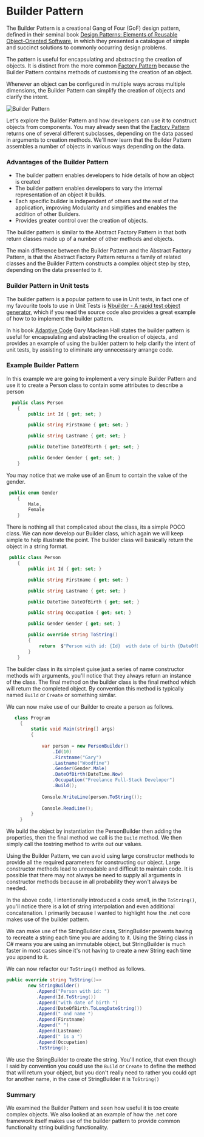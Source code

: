 # Builder Pattern

The Builder Pattern is a creational Gang of Four (GoF) design pattern,  defined in their seminal book [ Design Patterns: Elements of Reusable Object-Oriented Software](https://amzn.to/2N22a2H), in which they presented a catalogue of simple and succinct solutions to commonly occurring design problems.

The pattern is useful for encapsulating and abstracting the creation of objects. It is distinct from the more common [Factory Pattern](https://garywoodfine.com/factory-method-design-pattern/) because the Builder Pattern contains methods of customising the creation of an object.

Whenever an object can be configured in multiple ways across multiple dimensions, the Builder Pattern can simplify the creation of objects and clarify the intent. 

![Builder Pattern](https://garywoodfine.com/wp-content/uploads/2018/11/BuilderPattern.png)

Let's explore the Builder Pattern and how developers can use it to construct objects from components.  You may already seen that the [Factory Pattern](https://garywoodfine.com/factory-method-design-pattern/) returns one of several different subclasses, depending on the data passed in arguments to creation methods.
We'll now learn that the Builder Pattern assembles a number of objects in various ways depending on the data.

### Advantages of the Builder Pattern
* The builder pattern enables developers to hide details of how an object is created
* The builder pattern enables developers to vary the internal representation of an object it builds.
* Each specific builder is independent of others and the rest of the application, improving Modularity and simplifies and enables the addition of other Builders.
* Provides greater control over the creation of objects.

The builder pattern is similar to the Abstract Factory Pattern in that both return classes made up of a number of other methods and objects. 

The main difference between the Builder Pattern and the Abstract Factory Pattern, is that the Abstract Factory Pattern returns a family of related classes and the Builder Pattern constructs a complex object step by step, depending on the data presented to it.

### Builder Pattern in Unit tests
The builder pattern is a popular pattern to use in Unit tests, in fact one of my favourite tools to use in Unit Tests is [Nbuilder - A rapid test object generator](https://github.com/nbuilder/nbuilder), which if you read the source code also provides a great example of how to to implement the builder pattern.

In his book [Adaptive Code](https://amzn.to/2VyXJAN) Gary Maclean Hall states the builder pattern is useful for encapsulating and abstracting the creation of objects, and provides an example of using the builder pattern to help clarify the intent of unit tests, by assisting to eliminate any unnecessary arrange code.


### Example Builder Pattern

In this example we are going to implement a very simple Builder Pattern and use it to create a Person class to contain some attributes to describe a person

```c#
  public class Person
    {
        public int Id { get; set; }

        public string Firstname { get; set; }

        public string Lastname { get; set; }

        public DateTime DateOfBirth { get; set; }

        public Gender Gender { get; set; }
    }


```

You may notice that we make use of an Enum to contain the value of the gender. 

```c#
 public enum Gender
    {
        Male,
        Female
    }
```
There is nothing all that complicated about the class, its a simple POCO class.  We can now develop our Builder class, which again we will keep simple to help illustrate the point. The builder class will basically return the object in a string format.

```c#
 public class Person
    {
        public int Id { get; set; }

        public string Firstname { get; set; }

        public string Lastname { get; set; }

        public DateTime DateOfBirth { get; set; }

        public string Occupation { get; set; }

        public Gender Gender { get; set; }

        public override string ToString()
        {
            return  $"Person with id: {Id}  with date of birth {DateOfBirth.ToLongDateString()}   and name {string.Concat(Firstname, " ",Lastname)} is a {Occupation}";
        }
    }

```

The builder class in its simplest guise just a series of name constructor methods with arguments, you'll notice that they always return an instance of the class.  The final method on the builder class is the final method which will return the completed object. By convention this method is typically named `Build` or `Create`  or something similar.

We can now make use of our Builder to create a person as follows.

```c#
   class Program
     {
         static void Main(string[] args)
         {
             
             var person = new PersonBuilder()
                 .Id(10)
                 .Firstname("Gary")
                 .Lastname("Woodfine")
                 .Gender(Gender.Male)
                 .DateOfBirth(DateTime.Now)
                 .Occupation("Freelance Full-Stack Developer")
                 .Build();
             
             Console.WriteLine(person.ToString());
            
             Console.ReadLine();
         }
     }

```
We build the object by instantiation the PersonBuilder then adding the properties, then the final method we call is the `Build` method.  We then simply call the tostring method to write out our values.

Using the Builder Pattern, we can avoid using large constructor methods to provide all the required parameters for constructing our object. Large constructor methods lead to unreadable and  difficult to maintain code.  It is possible that there may not always be need to supply all arguments in constructor methods because in all probability they won't always be needed.

 In the above code, I intentionally introduced a code smell, in the `ToString()`, you'll notice there is a lot of string interpolation and even additional concatenation. I primarily because I wanted to highlight how the .net core makes use of the builder pattern.
 
 We can make use of the StringBuilder class, StringBuilder prevents having to recreate a string each time you are adding to it. Using the String class in C# means you are using an immutable object, but StringBuilder is much faster in most cases since it's not having to create a new String each time you append to it.
 
 We can now refactor our `ToString()` method as follows.
 
 ```c#
public override string ToString()=>
         new StringBuilder()
            .Append("Person with id: ")
            .Append(Id.ToString())
            .Append("with date of birth ")
            .Append(DateOfBirth.ToLongDateString())
            .Append(" and name ")
            .Append(Firstname)
            .Append(" ")
            .Append(Lastname)
            .Append(" is a ")
            .Append(Occupation)
            .ToString();
```
 We use the StringBuilder to create the string. You'll notice, that even though I said by convention you could use the `Build` or `Create` to define the method that will return your object, but you don't really need to rather you could opt for another name, in the case of StringBuilder it is `ToString()` 
 
 ### Summary
 
 We examined the Builder Pattern and seen how useful it is too create complex objects.  We also looked at an example of how the .net core framework itself makes use of the builder pattern to provide common functionality string building functionality.
 